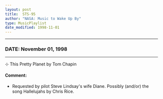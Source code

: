 ```yaml
---
layout: post
title:  STS-95
author: "NASA: Music to Wake Up By"
type: MusicPlaylist
date_modified: 1998-11-01
---
```


----
### DATE: November 01, 1998
----
⊹ This Pretty Planet by Tom Chapin

#### Comment:
* Requested by pilot Steve Lindsay's wife Diane. Possibly (and/or) the song Hallelujahs by Chris Rice.
